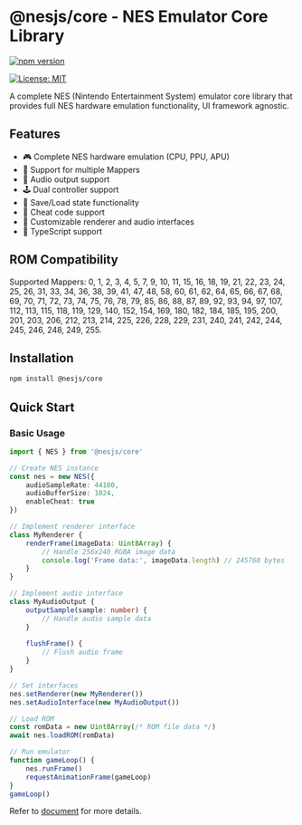 # @nesjs/core - NES Emulator Core Library

[![npm version](https://badge.fury.io/js/%40nesjs%2Fcore.svg)](https://badge.fury.io/js/%40nesjs%2Fcore)

[![License: MIT](https://img.shields.io/badge/License-MIT-yellow.svg)](https://opensource.org/licenses/MIT)

A complete NES (Nintendo Entertainment System) emulator core library that provides full NES hardware emulation functionality, UI framework agnostic.

## Features

- 🎮 Complete NES hardware emulation (CPU, PPU, APU)
- 🎯 Support for multiple Mappers
- 🎵 Audio output support
- 🕹️ Dual controller support
- 💾 Save/Load state functionality
- 🔧 Cheat code support
- 🎨 Customizable renderer and audio interfaces
- 📝 TypeScript support

## ROM Compatibility

Supported Mappers: 0, 1, 2, 3, 4, 5, 7, 9, 10, 11, 15, 16, 18, 19, 21, 22, 23, 24, 25, 26, 31, 33, 34, 36, 38, 39, 41, 47, 48, 58, 60, 61, 62, 64, 65, 66, 67, 68, 69, 70, 71, 72, 73, 74, 75, 76, 78, 79, 85, 86, 88, 87, 89, 92, 93, 94, 97, 107, 112, 113, 115, 118, 119, 129, 140, 152, 154, 169, 180, 182, 184, 185, 195, 200, 201, 203, 206, 212, 213, 214, 225, 226, 228, 229, 231, 240, 241, 242, 244, 245, 246, 248, 249, 255.

## Installation

```bash
npm install @nesjs/core
```

## Quick Start

### Basic Usage

```typescript
import { NES } from '@nesjs/core'

// Create NES instance
const nes = new NES({
    audioSampleRate: 44100,
    audioBufferSize: 1024,
    enableCheat: true
})

// Implement renderer interface
class MyRenderer {
    renderFrame(imageData: Uint8Array) {
        // Handle 256x240 RGBA image data
        console.log('Frame data:', imageData.length) // 245760 bytes
    }
}

// Implement audio interface
class MyAudioOutput {
    outputSample(sample: number) {
        // Handle audio sample data
    }
    
    flushFrame() {
        // Flush audio frame
    }
}

// Set interfaces
nes.setRenderer(new MyRenderer())
nes.setAudioInterface(new MyAudioOutput())

// Load ROM
const romData = new Uint8Array(/* ROM file data */)
await nes.loadROM(romData)

// Run emulator
function gameLoop() {
    nes.runFrame()
    requestAnimationFrame(gameLoop)
}
gameLoop()
```

Refer to [document](https://nesjs.netlify.app/guide/core) for more details.